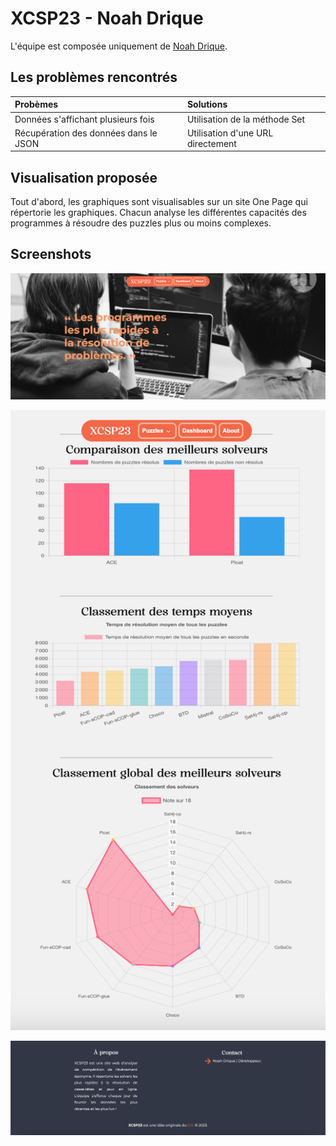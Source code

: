 # XCSP23 - Noah Drique

L'équipe est composée uniquement de [Noah Drique](https://www.github.com/nwyux).

## Les problèmes rencontrés

| Probèmes     | Solutions                |
| :----------------- | :------------------------- |
| Données s'affichant plusieurs fois | Utilisation de la méthode Set |
| Récupération des données dans le JSON | Utilisation d'une URL directement |

## Visualisation proposée

Tout d'abord, les graphiques sont visualisables sur un site One Page qui répertorie les graphiques. Chacun analyse les différentes capacités des programmes à résoudre des puzzles plus ou moins complexes.

## Screenshots

![XCSP23 Image 1](image.png)

![XCSP23 Image 2](image-2.png)

![XCSP23 Image 3](image-3.png)